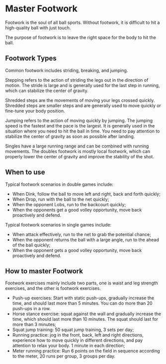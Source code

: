 # Master Footwork

Footwork is the soul of all ball sports. Without footwork, it is difficult to hit a high-quality ball with just touch.

The purpose of footwork is to leave the right space for the body to hit the ball.

## Footwork Types

Common footwork includes striding, breaking, and jumping.

Stepping refers to the action of striding the legs out in the direction of motion. The stride is large and is generally used for the last step in running, which can stabilize the center of gravity.

Shredded steps are the movements of moving your legs crossed quickly. Shredded steps are smaller steps and are generally used to move quickly or fine-tune your body position.

Jumping refers to the action of moving quickly by jumping. The jumping speed is the fastest and the pace is the largest. It is generally used in the situation where you need to hit the ball in time. You need to pay attention to stabilize the center of gravity as soon as possible after landing.

Singles have a large running range and can be combined with running movements. The doubles footwork is mostly local footwork, which can properly lower the center of gravity and improve the stability of the shot.

## When to use

Typical footwork scenarios in double games include:

* When Dink, follow the ball to move left and right, back and forth quickly;
* When Drop, run with the ball to the net quickly;
* When the opponent Lobs, run to the backcourt quickly;
* When the opponents get a good volley opportunity, move back proactively and defend.

Typical footwork scenarios in single games include:

* When attack effectively, run to the net to grab the potential chance;
* When the opponent returns the ball with a large angle, run to the ahead of the ball quickly;
* When the opponent gets a good volley opportunity, move back proactively and defend.

## How to master Footwork

Footwork exercises mainly include two parts, one is waist and leg strength exercises, and the other is footwork exercises.

* Push-up exercises: Start with static push-ups, gradually increase the time, and should last more than 5 minutes. You can do more than 20 push-ups in a row.
* Horse stance exercise: squat against the wall and gradually increase the time, which should last more than 10 minutes. The squat should last for more than 3 minutes;
* Squat jump training: 50 squat jump training, 3 sets per day;
* Running practice: jog in the front, back, left and right directions, experience how to move quickly in different directions, and pay attention to relax your body. 1 minute in each direction;
* Meter running practice: Run 6 points on the field in sequence according to the meter, 20 runs per group, 3 groups per day.